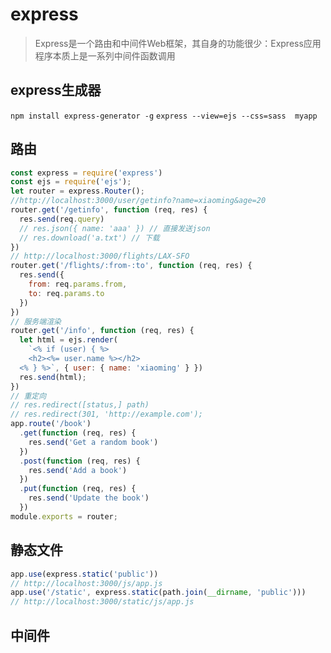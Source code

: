 # express

> Express是一个路由和中间件Web框架，其自身的功能很少：Express应用程序本质上是一系列中间件函数调用

## express生成器

`npm install express-generator -g`
`express --view=ejs --css=sass  myapp`

## 路由

```js
const express = require('express')
const ejs = require('ejs');
let router = express.Router();
//http://localhost:3000/user/getinfo?name=xiaoming&age=20
router.get('/getinfo', function (req, res) {
  res.send(req.query)
  // res.json({ name: 'aaa' }) // 直接发送json
  // res.download('a.txt') // 下载
})
// http://localhost:3000/flights/LAX-SFO
router.get('/flights/:from-:to', function (req, res) {
  res.send({
    from: req.params.from,
    to: req.params.to
  })
})
// 服务端渲染
router.get('/info', function (req, res) {
  let html = ejs.render(
    `<% if (user) { %>
    <h2><%= user.name %></h2>
  <% } %>`, { user: { name: 'xiaoming' } })
  res.send(html);
})
// 重定向
// res.redirect([status,] path)
// res.redirect(301, 'http://example.com');
app.route('/book')
  .get(function (req, res) {
    res.send('Get a random book')
  })
  .post(function (req, res) {
    res.send('Add a book')
  })
  .put(function (req, res) {
    res.send('Update the book')
  })
module.exports = router;
```

## 静态文件

```js
app.use(express.static('public'))
// http://localhost:3000/js/app.js
app.use('/static', express.static(path.join(__dirname, 'public')))
// http://localhost:3000/static/js/app.js
```

## 中间件
